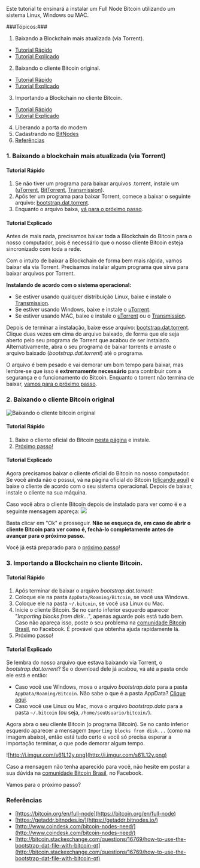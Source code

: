 Este tutorial te ensinará a instalar um Full Node Bitcoin utilizando um sistema Linux, Windows ou MAC. 

###Tópicos:###

1. Baixando a Blockchain mais atualizada (via Torrent).
  - [Tutorial Rápido](#topic1-rapido)
  - [Tutorial Explicado](#topic1-explicado)
2. Baixando o cliente Bitcoin original.
  - [Tutorial Rápido](#topic2-rapido)
  - [Tutorial Explicado](#topic2-explicado)
3. Importando a Blockchain no cliente Bitcoin.
  - [Tutorial Rápido](#topic3-rapido)
  - [Tutorial Explicado](#topic3-explicado)
4. Liberando a porta do modem
5. Cadastrando no [BitNodes](https://getaddr.bitnodes.io/)
6. [Referências](#referencias)

### 1. Baixando a blockchain mais atualizada (via Torrent) ###

#### <a name="topic1-rapido"></a> Tutorial Rápido ####
1. Se não tiver um programa para baixar arquivos .torrent, instale um ([uTorrent](http://www.utorrent.com/), [BitTorrent](http://www.bittorrent.com/), [Transmission](http://www.transmissionbt.com/download/)).
2. Após ter um programa para baixar Torrent, comece a baixar o seguinte arquivo: [bootstrap.dat.torrent](https://bitcoin.org/bin/blockchain/bootstrap.dat.torrent).
3. Enquanto o arquivo baixa, [vá para o próximo passo](#topic2-rapido).

#### <a name="topic1-explicado"></a> Tutorial Explicado ####
Antes de mais nada, precisamos baixar toda a Blockchain do Bitcoin para o nosso computador, pois é necessário que o nosso cliente Bitcoin esteja sincronizado com toda a rede.  

Com o intuito de baixar a Blockchain de forma bem mais rápida, vamos baixar ela via Torrent. Precisamos instalar algum programa que sirva para baixar arquivos por Torrent. 

**Instalando de acordo com o sistema operacional:**
- Se estiver usando qualquer distribuição Linux, baixe e instale o [Transmission](http://www.transmissionbt.com/download/).
- Se estiver usando Windows, baixe e instale o [uTorrent](http://www.utorrent.com/).
- Se estiver usando MAC, baixe e instale o [uTorrent](http://www.utorrent.com/) ou o [Transmission](http://www.transmissionbt.com/download/).

Depois de terminar a instalação, baixe esse arquivo: [bootstrap.dat.torrent](https://bitcoin.org/bin/blockchain/bootstrap.dat.torrent). Clique duas vezes em cima do arquivo baixado, de forma que ele seja aberto pelo seu programa de Torrent que acabou de ser instalado. Alternativamente, abra o seu programa de baixar torrents e arraste o arquivo baixado (*bootstrap.dat.torrent*) até o programa.

O arquivo é bem pesado e vai demorar um bom tempo para baixar, mas lembre-se que isso é **extremamente necessário** para contribuir com a segurança e o funcionamento do Bitcoin. Enquanto o torrent não termina de baixar, [vamos para o próximo passo](#topic2-explicado).

### 2. Baixando o cliente Bitcoin original ###
![Baixando o cliente bitcoin original](http://i.imgur.com/UNBa2ha.png)
#### <a name="topic2-rapido"></a> Tutorial Rápido ####
1. Baixe o cliente oficial do Bitcoin [nesta página](https://bitcoin.org/pt_BR/download) e instale.
2. [Próximo passo!](#topic3-rapido)

#### <a name="topic2-explicado"></a> Tutorial Explicado ####

Agora precisamos baixar o cliente oficial do Bitcoin no nosso computador. Se você ainda não o possui, vá na página oficial do Bitcoin ([clicando aqui](https://bitcoin.org/pt_BR/download)) e baixe o cliente de acordo com o seu sistema operacional. Depois de baixar, instale o cliente na sua máquina.

Caso você abra o cliente Bitcoin depois de instalado para ver como é e a seguinte mensagem apareça:
![](http://i.imgur.com/dt3ZhkU.png)

Basta clicar em "Ok" e prosseguir. **Não se esqueça de, em caso de abrir o cliente Bitcoin para ver como é, fechá-lo completamente antes de avançar para o próximo passo.**

Você já está preparado para o [próximo passo](#topic3-explicado)!

### 3. Importando a Blockchain no cliente Bitcoin. ###

#### <a name="topic3-rapido"></a> Tutorial Rápido ####
1. Após terminar de baixar o arquivo *bootstrap.dat.torrent*:
  1. Coloque ele na pasta `AppData/Roaming/Bitcoin`, se você usa Windows.
  2. Coloque ele na pasta `~/.bitcoin`, se você usa Linux ou Mac.
2. Inicie o cliente Bitcoin. Se no canto inferior esquerdo aparecer "*Importing blocks from disk...*", apenas aguarde pois está tudo bem. Caso não apareça isso, poste o seu problema na [comunidade Bitcoin Brasil](https://www.facebook.com/groups/btcbr/), no Facebook. É provável que obtenha ajuda rapidamente lá.
3. Próximo passo!

#### <a name="topic3-explicado"></a> Tutorial Explicado ####

Se lembra do nosso arquivo que estava baixando via Torrent, o *bootstrap.dat.torrent*? Se o download dele já acabou, vá até a pasta onde ele está e então: 
- Caso você use Windows, mova o arquivo *bootstrap.data* para a pasta `AppData/Roaming/Bitcoin`. Não sabe o que é a pasta AppData? [Clique aqui](http://konectando-se.blogspot.com/2013/05/acessar-pasta-appdata-windows-7.html).
- Caso você use Linux ou Mac, mova o arquivo *bootstrap.data* para a pasta `~/.bitcoin` (ou seja, `/home/seuUsuario/bitcoin/`). 

Agora abra o seu cliente Bitcoin (o programa Bitcoin). Se no canto inferior esquerdo aparecer a mensagem `Importing blocks from disk...` (como na imagem abaixo), então está tudo certo e você só precisa esperar a importação terminar, o que pode demorar algum tempo.

![http://i.imgur.com/s61L12y.png](http://i.imgur.com/s61L12y.png)

Caso a mensagem não tenha aparecido para você, não hesite em postar a sua dúvida na [comunidade Bitcoin Brasil](https://www.facebook.com/groups/btcbr/), no Facebook.

Vamos para o próximo passo?

### <a name="referencias"></a> Referências ###
- [https://bitcoin.org/en/full-node](https://bitcoin.org/en/full-node)
- [https://getaddr.bitnodes.io/](https://getaddr.bitnodes.io/)
- [http://www.coindesk.com/bitcoin-nodes-need/](http://www.coindesk.com/bitcoin-nodes-need/)
- [http://bitcoin.stackexchange.com/questions/16769/how-to-use-the-bootstrap-dat-file-with-bitcoin-qt](http://bitcoin.stackexchange.com/questions/16769/how-to-use-the-bootstrap-dat-file-with-bitcoin-qt)
